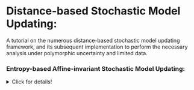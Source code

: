# Distance-based Stochastic Model Updating:
A tutorial on the numerous distance-based stochastic model updating framework, and its subsequent implementation to perform the necessary analysis under polymorphic uncertainty and limited data.

### Entropy-based Affine-invariant Stochastic Model Updating:

<details>

<summary> Click for details! </summary>

The work proposes a stochastic model updating framework which involves the use of the [Jenson-Shannon divergence](https://doi.org/10.1016/j.ymssp.2021.107954) as the distance function, and the [Transtional Ensemble Markov Chain Monte Carlo (TEMCMC)](https://doi.org/10.1016/j.ymssp.2021.108471) and the sampler to obtain posterior estimates.

The proposed framework as thus far been implemented to address the following problems:
* [The SANDIA Thermal Problem 2008](https://doi.org/10.1016/j.cma.2007.09.029) - Reliability analysis



  
